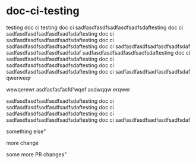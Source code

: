 # doc-ci-testing
testing doc ci
testing doc ci
sadfasdfasdfsadfasdfsadfsdaftesting doc ci
sadfasdfasdfsadfasdfsadfsdaftesting doc ci
sadfasdfasdfsadfasdfsadfsdaftesting doc ci
sadfasdfasdfsadfasdfsadfsdaftesting doc ci
sadfasdfasdfsadfasdfsadfsdaf
sadfasdfasdfsadfasdfsadfsdaf
sadfasdfasdfsadfasdfsadfsdaftesting doc ci
sadfasdfasdfsadfasdfsadfsdaftesting doc ci
sadfasdfasdfsadfasdfsadfsdaftesting doc ci
sadfasdfasdfsadfasdfsadfsdaftesting doc ci
sadfasdfasdfsadfasdfsadfsdaf
qwerweqr

wewqerewr
asdfasfasfasfd'wqef
asdwqqw
erqwer


sadfasdfasdfsadfasdfsadfsdaftesting doc ci
sadfasdfasdfsadfasdfsadfsdaftesting doc ci
sadfasdfasdfsadfasdfsadfsdaftesting doc ci
sadfasdfasdfsadfasdfsadfsdaftesting doc ci
sadfasdfasdfsadfasdfsadfsdaf

something else"

more change


some more PR changes"

